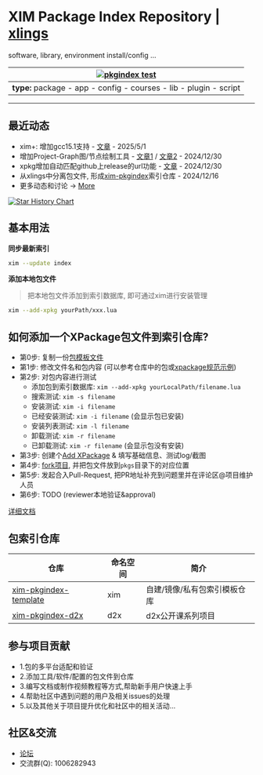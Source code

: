 # XIM Package Index Repository | [xlings](https://github.com/d2learn/xlings)

software, library, environment install/config ...


| [![pkgindex test](https://github.com/d2learn/xim-pkgindex/actions/workflows/ci-test.yml/badge.svg?branch=main)](https://github.com/d2learn/xim-pkgindex/actions/workflows/ci-test.yml) |
| --- |
| **type:** package - app - config - courses - lib - plugin - script |

---

## 最近动态

- xim+: 增加gcc15.1支持 - [文章](https://forum.d2learn.org/topic/84) - 2025/5/1
- 增加Project-Graph图/节点绘制工具 - [文章1](http://forum.d2learn.org/post/209) / [文章2](http://forum.d2learn.org/post/210) - 2024/12/30
- xpkg增加自动匹配github上release的url功能 - [文章](http://forum.d2learn.org/post/208) - 2024/12/30
- 从xlings中分离包文件, 形成[xim-pkgindex](https://github.com/d2learn/xim-pkgindex)索引仓库 - 2024/12/16
- 更多动态和讨论 -> [More](https://forum.d2learn.org/category/9/xlings)

[![Star History Chart](https://api.star-history.com/svg?repos=d2learn/xlings,d2learn/xim-pkgindex&type=Date)](https://star-history.com/#d2learn/xlings&d2learn/xim-pkgindex&Date)

## 基本用法

**同步最新索引**

```bash
xim --update index
```

**添加本地包文件**

> 把本地包文件添加到索引数据库, 即可通过xim进行安装管理

```bash
xim --add-xpkg yourPath/xxx.lua
```

## 如何添加一个XPackage包文件到索引仓库?

- 第0步: 复制一份[包模板文件](docs/xpackage-template.lua)
- 第1步: 修改文件名和包内容 (可以参考仓库中的包或[xpackage规范示例](docs/xpackage-spec.md))
- 第2步: 对包内容进行测试
  - 添加包到索引数据库: `xim --add-xpkg yourLocalPath/filename.lua`
  - 搜索测试: `xim -s filename`
  - 安装测试: `xim -i filename`
  - 已经安装测试: `xim -i filename` (会显示包已安装)
  - 安装列表测试: `xim -l filename`
  - 卸载测试: `xim -r filename`
  - 已卸载测试: `xim -r filename` (会显示包没有安装)
- 第3步: 创建个[Add XPackage](https://github.com/d2learn/xim-pkgindex/issues/new/choose) & 填写基础信息、测试log/截图
- 第4步: [fork项目](https://github.com/d2learn/xim-pkgindex), 并把包文件放到`pkgs`目录下的对应位置
- 第5步: 发起合入Pull-Request, 把PR地址补充到问题里并在评论区@项目维护人员
- 第6步: TODO (reviewer本地验证&approval)

[详细文档](docs/add-xpackage.md)

## 包索引仓库

| 仓库 | 命名空间 | 简介 |
| -- | -- | -- |
| [xim-pkgindex-template](https://github.com/d2learn/xim-pkgindex-template) | xim | 自建/镜像/私有包索引模板仓库 |
| [xim-pkgindex-d2x](https://github.com/d2learn/xim-pkgindex-d2x) | d2x | d2x公开课系列项目 |


## 参与项目贡献

- 1.包的多平台适配和验证
- 2.添加工具/软件/配置的包文件到仓库
- 3.编写文档或制作视频教程等方式,帮助新手用户快速上手
- 4.帮助社区中遇到问题的用户及相关issues的处理
- 5.以及其他关于项目提升优化和社区中的相关活动...

## 社区&交流

- [论坛](https://forum.d2learn.org/category/9/xlings)
- 交流群(Q): 1006282943